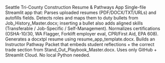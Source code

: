 Seattle Tri-County Construction Resume & Pathways App
Single-file Streamlit app that:
Parses uploaded resumes (PDF/DOCX/TXT/URLs) and autofills fields.
Detects roles and maps them to duty bullets from Job_History_Master.docx; inserting a bullet also adds aligned skills (Transferable / Job-Specific / Self-Management).
Normalizes certifications (OSHA-10/30, WA Flagger, Forklift employer eval, CPR/First Aid, EPA 608).
Generates a docxtpl resume using resume_app_template.docx.
Builds an Instructor Pathway Packet that embeds student reflections + the correct trade section from Stand_Out_Playbook_Master.docx.
Uses only GitHub + Streamlit Cloud. No local Python needed.
